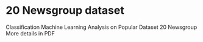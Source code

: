 # 20 Newsgroup dataset 
Classification Machine Learning Analysis on Popular Dataset 20 Newsgroup
More details in PDF
